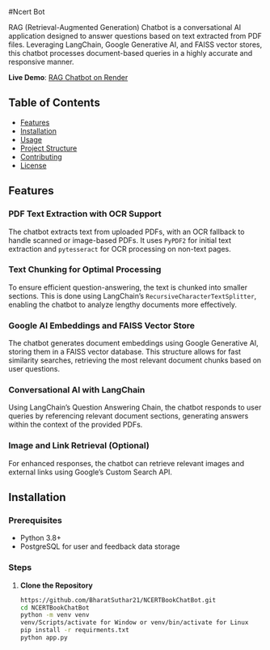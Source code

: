 #Ncert Bot

RAG (Retrieval-Augmented Generation) Chatbot is a conversational AI application designed to answer questions based on text extracted from PDF files. Leveraging LangChain, Google Generative AI, and FAISS vector stores, this chatbot processes document-based queries in a highly accurate and responsive manner.

**Live Demo**: [RAG Chatbot on Render](https://rag-chatbot-ebp7.onrender.com)

## Table of Contents

- [Features](#features)
- [Installation](#installation)
- [Usage](#usage)
- [Project Structure](#project-structure)
- [Contributing](#contributing)
- [License](#license)

## Features

### PDF Text Extraction with OCR Support
The chatbot extracts text from uploaded PDFs, with an OCR fallback to handle scanned or image-based PDFs. It uses `PyPDF2` for initial text extraction and `pytesseract` for OCR processing on non-text pages.

### Text Chunking for Optimal Processing
To ensure efficient question-answering, the text is chunked into smaller sections. This is done using LangChain’s `RecursiveCharacterTextSplitter`, enabling the chatbot to analyze lengthy documents more effectively.

### Google AI Embeddings and FAISS Vector Store
The chatbot generates document embeddings using Google Generative AI, storing them in a FAISS vector database. This structure allows for fast similarity searches, retrieving the most relevant document chunks based on user questions.

### Conversational AI with LangChain
Using LangChain’s Question Answering Chain, the chatbot responds to user queries by referencing relevant document sections, generating answers within the context of the provided PDFs.

### Image and Link Retrieval (Optional)
For enhanced responses, the chatbot can retrieve relevant images and external links using Google’s Custom Search API.

## Installation

### Prerequisites
- Python 3.8+
- PostgreSQL for user and feedback data storage

### Steps

1. **Clone the Repository**
   ```bash
   https://github.com/BharatSuthar21/NCERTBookChatBot.git
   cd NCERTBookChatBot
   python -m venv venv
   venv/Scripts/activate for Window or venv/bin/activate for Linux
   pip install -r requirments.txt
   python app.py
   
